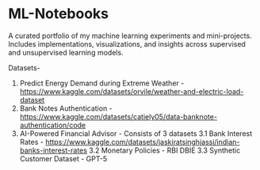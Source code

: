 # ML-Notebooks
A curated portfolio of my machine learning experiments and mini-projects. Includes implementations, visualizations, and insights across supervised and unsupervised learning models.

Datasets-
1. Predict Energy Demand during Extreme Weather - https://www.kaggle.com/datasets/orvile/weather-and-electric-load-dataset
2. Bank Notes Authentication - https://www.kaggle.com/datasets/catiely05/data-banknote-authentication/code
3. AI-Powered Financial Advisor - Consists of 3 datasets
   3.1 Bank Interest Rates - https://www.kaggle.com/datasets/jaskiratsinghjassi/indian-banks-interest-rates
   3.2 Monetary Policies - RBI DBIE
   3.3 Synthetic Customer Dataset - GPT-5
